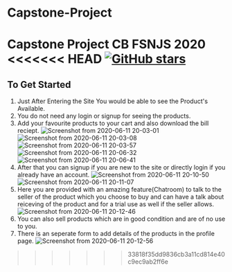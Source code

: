 # Capstone-Project
Capstone Project CB FSNJS 2020
<<<<<<< HEAD
 [![GitHub stars](https://img.shields.io/github/stars/shivam7374/Capstone-Project.svg?style=social&label=Star&maxAge=2592000)](https://GitHub.com/shivam7374/Capstone-Project)
=======
## To Get Started

1) Just After Entering the Site You would be able to see the Product's Available.
2) You do not need any login or signup for seeing the products.
3) Add your favourite products to your cart and also download the bill reciept.
![Screenshot from 2020-06-11 20-03-01](https://user-images.githubusercontent.com/55014891/84400013-269cdf00-ac1f-11ea-8a42-52755eaf0a5f.png)
![Screenshot from 2020-06-11 20-03-08](https://user-images.githubusercontent.com/55014891/84400040-2d2b5680-ac1f-11ea-9982-f70aaa16576d.png)
![Screenshot from 2020-06-11 20-03-57](https://user-images.githubusercontent.com/55014891/84400064-34eafb00-ac1f-11ea-977d-9603dfd11a6e.png)
![Screenshot from 2020-06-11 20-06-32](https://user-images.githubusercontent.com/55014891/84400113-459b7100-ac1f-11ea-8e2e-b3dad57d4687.png)
![Screenshot from 2020-06-11 20-06-41](https://user-images.githubusercontent.com/55014891/84400124-49c78e80-ac1f-11ea-815a-43166f2840c1.png)
4) After that you can signup if you are new to the site or directly login if you already have an account.
![Screenshot from 2020-06-11 20-10-50](https://user-images.githubusercontent.com/55014891/84400492-bb9fd800-ac1f-11ea-8563-d2b000314868.png)
![Screenshot from 2020-06-11 20-11-07](https://user-images.githubusercontent.com/55014891/84400502-be9ac880-ac1f-11ea-929e-26219718a70a.png)
5) Here you are provided with an amazing feature(Chatroom) to talk to the seller of the product which you choose to buy and can have a talk about reiceving of the product and for a trial use as well if the seller allows.
![Screenshot from 2020-06-11 20-12-46](https://user-images.githubusercontent.com/55014891/84400701-fb66bf80-ac1f-11ea-806a-f88bd5de4b61.png)
6) You can also sell products which are in good condition and are of no use to you.
7) There is an seperate form to add details of the products in the profile page.
![Screenshot from 2020-06-11 20-12-56](https://user-images.githubusercontent.com/55014891/84400715-fe61b000-ac1f-11ea-9aa4-7c1cd34b4e3c.png)
>>>>>>> 33818f35dd9836cb3a11cd814e40c9ec9ab2ff6e
